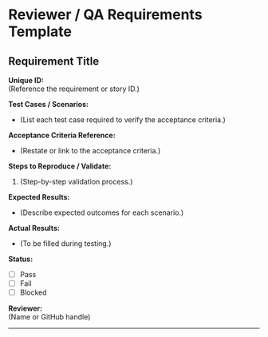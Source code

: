 # Reviewer / QA Requirements Template

## Requirement Title

**Unique ID:**  
(Reference the requirement or story ID.)

**Test Cases / Scenarios:**  
- (List each test case required to verify the acceptance criteria.)

**Acceptance Criteria Reference:**  
- (Restate or link to the acceptance criteria.)

**Steps to Reproduce / Validate:**  
1. (Step-by-step validation process.)

**Expected Results:**  
- (Describe expected outcomes for each scenario.)

**Actual Results:**  
- (To be filled during testing.)

**Status:**  
- [ ] Pass
- [ ] Fail
- [ ] Blocked

**Reviewer:**  
(Name or GitHub handle)

---
